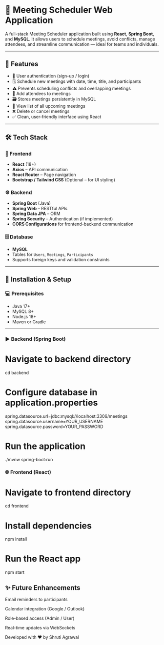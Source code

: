 # 📅 Meeting Scheduler Web Application

A full-stack Meeting Scheduler application built using **React**, **Spring Boot**, and **MySQL**. It allows users to schedule meetings, avoid conflicts, manage attendees, and streamline communication — ideal for teams and individuals.

---

## 🚀 Features

- 🔐 User authentication (sign-up / login)
- 🗓 Schedule new meetings with date, time, title, and participants
- ⚠️ Prevents scheduling conflicts and overlapping meetings
- 👥 Add attendees to meetings
- 🗃 Stores meetings persistently in MySQL
- 📜 View list of all upcoming meetings
- ❌ Delete or cancel meetings
- ✅ Clean, user-friendly interface using React

---

## 🛠 Tech Stack

### 🔧 Frontend
- **React** (18+)
- **Axios** – API communication
- **React Router** – Page navigation
- **Bootstrap / Tailwind CSS** (Optional – for UI styling)

### ⚙️ Backend
- **Spring Boot** (Java)
- **Spring Web** – RESTful APIs
- **Spring Data JPA** – ORM
- **Spring Security** – Authentication (if implemented)
- **CORS Configurations** for frontend-backend communication

### 🗄️ Database
- **MySQL**
- Tables for `Users`, `Meetings`, `Participants`
- Supports foreign keys and validation constraints

---

## 🔧 Installation & Setup

### 💻 Prerequisites
- Java 17+
- MySQL 8+
- Node.js 18+
- Maven or Gradle

---

### ▶️ Backend (Spring Boot)


# Navigate to backend directory
cd backend

# Configure database in application.properties
spring.datasource.url=jdbc:mysql://localhost:3306/meetings
spring.datasource.username=YOUR_USERNAME
spring.datasource.password=YOUR_PASSWORD

# Run the application
./mvnw spring-boot:run

### 🌐 Frontend (React)

# Navigate to frontend directory
cd frontend

# Install dependencies
npm install

# Run the React app
npm start

## ✨ Future Enhancements
Email reminders to participants

Calendar integration (Google / Outlook)

Role-based access (Admin / User)

Real-time updates via WebSockets

Developed with ❤️ by Shruti Agrawal


